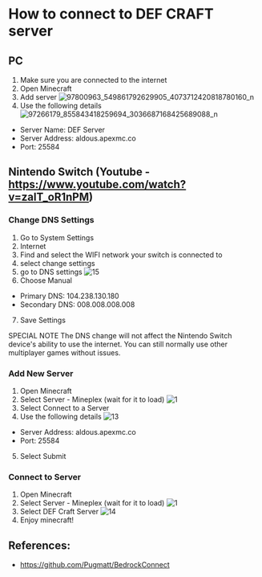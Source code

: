 # How to connect to DEF CRAFT server

## PC

1. Make sure you are connected to the internet
2. Open Minecraft
3. Add server
![97800963_549861792629905_4073712420818780160_n](https://user-images.githubusercontent.com/9988006/81890131-c858ee00-95d7-11ea-86de-b50560af0f02.png)
4. Use the following details
![97266179_855843418259694_3036687168425689088_n](https://user-images.githubusercontent.com/9988006/81890256-24237700-95d8-11ea-9fc6-57b42ea6cc26.png)
* Server Name: DEF Server
* Server Address: aldous.apexmc.co
* Port: 25584


## Nintendo Switch (Youtube - https://www.youtube.com/watch?v=zalT_oR1nPM)

### Change DNS Settings
1. Go to System Settings
2. Internet
3. Find and select the WIFI network your switch is connected to
4. select change settings
5. go to DNS settings
![15](https://user-images.githubusercontent.com/9988006/81891652-8e89e680-95db-11ea-981b-6f0df51c38c0.PNG)
6. Choose Manual
* Primary DNS: 104.238.130.180
* Secondary DNS: 008.008.008.008
7. Save Settings

SPECIAL NOTE 
  The DNS change will not affect the Nintendo Switch device's ability to use the internet. You can still normally use other multiplayer games without issues.

### Add New Server
1. Open Minecraft
2. Select Server - Mineplex (wait for it to load)
![1](https://user-images.githubusercontent.com/9988006/81892312-63a09200-95dd-11ea-85ac-5f3574fde541.PNG)
3. Select Connect to a Server
4. Use the following details
![13](https://user-images.githubusercontent.com/9988006/81891440-00adfb80-95db-11ea-8e89-8928e26e3d80.PNG)
* Server Address: aldous.apexmc.co
* Port: 25584
5. Select Submit

### Connect to Server

1. Open Minecraft
2. Select Server - Mineplex (wait for it to load)
![1](https://user-images.githubusercontent.com/9988006/81892312-63a09200-95dd-11ea-85ac-5f3574fde541.PNG)
3. Select DEF Craft Server
![14](https://user-images.githubusercontent.com/9988006/81891536-410d7980-95db-11ea-80d4-adc5f11f4b09.PNG)
4. Enjoy minecraft!

## References:

* https://github.com/Pugmatt/BedrockConnect
